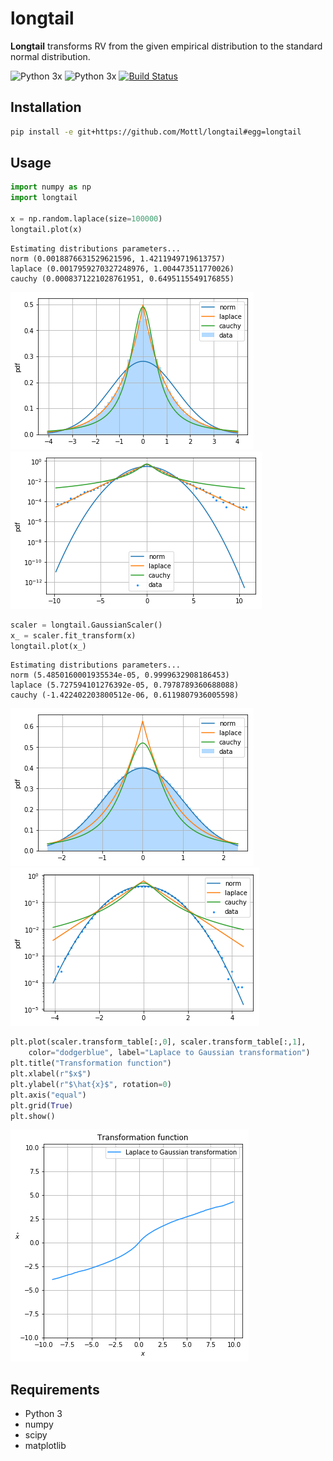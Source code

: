 # longtail
**Longtail** transforms RV from the given empirical distribution to the standard normal distribution.

![Python 3x](https://img.shields.io/badge/python-2.7-blue.svg)
![Python 3x](https://img.shields.io/badge/python-3.x-blue.svg)
[![Build Status](https://travis-ci.org/Mottl/longtail.svg?branch=master)](https://travis-ci.org/Mottl/longtail)

## Installation
```bash
pip install -e git+https://github.com/Mottl/longtail#egg=longtail
```

## Usage
```python
import numpy as np
import longtail

x = np.random.laplace(size=100000)
longtail.plot(x)
```
```
Estimating distributions parameters...
norm (0.0018876631529621596, 1.4211949719613757)
laplace (0.0017959270327248976, 1.004473511770026)
cauchy (0.0008371221028761951, 0.6495115549176855)
```

![](examples/hist_laplace.png?raw=true)  
![](examples/pdf_laplace.png?raw=true)  

```python
scaler = longtail.GaussianScaler()
x_ = scaler.fit_transform(x)
longtail.plot(x_)
```
```
Estimating distributions parameters...
norm (5.4850160001935534e-05, 0.9999632908186453)
laplace (5.727594101276392e-05, 0.7978789360688088)
cauchy (-1.422402203800512e-06, 0.6119807936005598)
```

![](examples/hist_normal.png?raw=true)  
![](examples/pdf_normal.png?raw=true)  

```python
plt.plot(scaler.transform_table[:,0], scaler.transform_table[:,1],
    color="dodgerblue", label="Laplace to Gaussian transformation")
plt.title("Transformation function")
plt.xlabel(r"$x$")
plt.ylabel(r"$\hat{x}$", rotation=0)
plt.axis("equal")
plt.grid(True)
plt.show()
```

![](examples/transform_function.png?raw=true)  

## Requirements
- Python 3
- numpy
- scipy
- matplotlib
